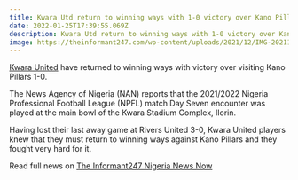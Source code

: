 ```yaml
---
title: Kwara Utd return to winning ways with 1-0 victory over Kano Pillars
date: 2022-01-25T17:39:55.069Z
description: Kwara Utd return to winning ways with 1-0 victory over Kano Pillars
image: https://theinformant247.com/wp-content/uploads/2021/12/IMG-20211230-WA0010.jpg
---
```

[Kwara United](https://theinformant247.com/tag/kwara-united/) have returned to winning ways with victory over visiting Kano Pillars 1-0.

The News Agency of Nigeria (NAN) reports that the 2021/2022 Nigeria Professional Football League (NPFL) match Day Seven encounter was played at the main bowl of the Kwara Stadium Complex, Ilorin.

Having lost their last away game at Rivers United 3-0, Kwara United players knew that they must return to winning ways against Kano Pillars and they fought very hard for it.

Read full news on [The Informant247 Nigeria News Now](https://theinformant247.com/kwara-utd-return-to-winning-ways-with-1-0-victory-over-kano-pillars/)